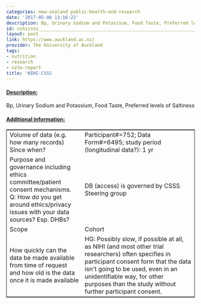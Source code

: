 ```yaml
---
categories: new-zealand public-health-and-research
date: '2017-05-08 13:16:22'
description: Bp, Urinary Sodium and Potassium, Food Taste, Preferred levels of Saltiness
id: nihicsss___________________________________________________________________
layout: post
link: https://www.auckland.ac.nz/
provider: The University of Auckland
tags:
- nutrition
- research
- nzte-report
title: 'NIHI-CSSS                                                                   '
---
```



 <h4> <u>Description:</u> </h4>
Bp, Urinary Sodium and Potassium, Food Taste, Preferred levels of Saltiness
 <h4> <u>Additional information:</u> </h4>
 <table style="border: 1px solid">
 <tr> <td width="40%">Volume of data (e.g. how many records)
Since when?</td> <td>Participant#=752; Data Form#=6495; study period (longitudinal data?): 1 yr</td> </tr>
 <tr> <td width="40%">Purpose and governance including ethics committee/patient consent mechanisms. Q: How do you get around ethics/privacy issues with your data sources? Esp. DHBs?</td> <td>DB (access) is governed by CSSS Steering group</td> </tr>
 <tr> <td width="40%">Scope</td> <td>Cohort</td> </tr>
 <tr> <td width="40%">How quickly can the data be made available from time of request and how old is the data once it is made available</td> <td>HG: Possibly slow, if possible at all, as NIHI (and most other trial researchers) often specifies in participant consent form that the data isn't going to be used, even in an unidentifiable way, for other purposes than the study without further participant consent.</td> </tr>
 </table>